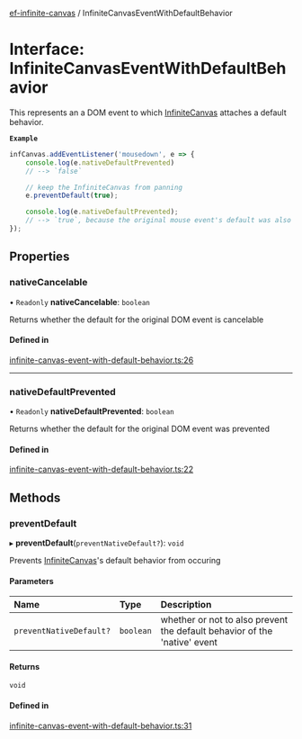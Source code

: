[ef-infinite-canvas](api/README.md) / InfiniteCanvasEventWithDefaultBehavior

# Interface: InfiniteCanvasEventWithDefaultBehavior

This represents an a DOM event to which [InfiniteCanvas](api/interfaces/InfiniteCanvas.md) attaches a default behavior.

**`Example`**

```js
infCanvas.addEventListener('mousedown', e => {
    console.log(e.nativeDefaultPrevented)
    // --> `false`

    // keep the InfiniteCanvas from panning
    e.preventDefault(true);

    console.log(e.nativeDefaultPrevented);
    // --> `true`, because the original mouse event's default was also prevented
});
```

## Properties

### nativeCancelable

• `Readonly` **nativeCancelable**: `boolean`

Returns whether the default for the original DOM event is cancelable

#### Defined in

[infinite-canvas-event-with-default-behavior.ts:26](https://github.com/emilefokkema/infinite-canvas/blob/65104bb/src/api-surface/infinite-canvas-event-with-default-behavior.ts#L26)

___

### nativeDefaultPrevented

• `Readonly` **nativeDefaultPrevented**: `boolean`

Returns whether the default for the original DOM event was prevented

#### Defined in

[infinite-canvas-event-with-default-behavior.ts:22](https://github.com/emilefokkema/infinite-canvas/blob/65104bb/src/api-surface/infinite-canvas-event-with-default-behavior.ts#L22)

## Methods

### preventDefault

▸ **preventDefault**(`preventNativeDefault?`): `void`

Prevents [InfiniteCanvas](api/interfaces/InfiniteCanvas.md)'s default behavior from occuring

#### Parameters

| Name | Type | Description |
| :------ | :------ | :------ |
| `preventNativeDefault?` | `boolean` | whether or not to also prevent the default behavior of the 'native' event |

#### Returns

`void`

#### Defined in

[infinite-canvas-event-with-default-behavior.ts:31](https://github.com/emilefokkema/infinite-canvas/blob/65104bb/src/api-surface/infinite-canvas-event-with-default-behavior.ts#L31)
